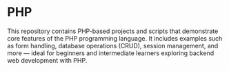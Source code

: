 # PHP
This repository contains PHP-based projects and scripts that demonstrate core features of the PHP programming language. It includes examples such as form handling, database operations (CRUD), session management, and more — ideal for beginners and intermediate learners exploring backend web development with PHP.
